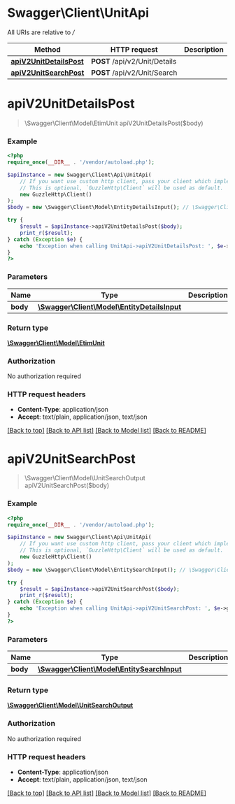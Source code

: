 # Swagger\Client\UnitApi

All URIs are relative to */*

Method | HTTP request | Description
------------- | ------------- | -------------
[**apiV2UnitDetailsPost**](UnitApi.md#apiv2unitdetailspost) | **POST** /api/v2/Unit/Details | 
[**apiV2UnitSearchPost**](UnitApi.md#apiv2unitsearchpost) | **POST** /api/v2/Unit/Search | 

# **apiV2UnitDetailsPost**
> \Swagger\Client\Model\EtimUnit apiV2UnitDetailsPost($body)



### Example
```php
<?php
require_once(__DIR__ . '/vendor/autoload.php');

$apiInstance = new Swagger\Client\Api\UnitApi(
    // If you want use custom http client, pass your client which implements `GuzzleHttp\ClientInterface`.
    // This is optional, `GuzzleHttp\Client` will be used as default.
    new GuzzleHttp\Client()
);
$body = new \Swagger\Client\Model\EntityDetailsInput(); // \Swagger\Client\Model\EntityDetailsInput | 

try {
    $result = $apiInstance->apiV2UnitDetailsPost($body);
    print_r($result);
} catch (Exception $e) {
    echo 'Exception when calling UnitApi->apiV2UnitDetailsPost: ', $e->getMessage(), PHP_EOL;
}
?>
```

### Parameters

Name | Type | Description  | Notes
------------- | ------------- | ------------- | -------------
 **body** | [**\Swagger\Client\Model\EntityDetailsInput**](../Model/EntityDetailsInput.md)|  | [optional]

### Return type

[**\Swagger\Client\Model\EtimUnit**](../Model/EtimUnit.md)

### Authorization

No authorization required

### HTTP request headers

 - **Content-Type**: application/json
 - **Accept**: text/plain, application/json, text/json

[[Back to top]](#) [[Back to API list]](../../README.md#documentation-for-api-endpoints) [[Back to Model list]](../../README.md#documentation-for-models) [[Back to README]](../../README.md)

# **apiV2UnitSearchPost**
> \Swagger\Client\Model\UnitSearchOutput apiV2UnitSearchPost($body)



### Example
```php
<?php
require_once(__DIR__ . '/vendor/autoload.php');

$apiInstance = new Swagger\Client\Api\UnitApi(
    // If you want use custom http client, pass your client which implements `GuzzleHttp\ClientInterface`.
    // This is optional, `GuzzleHttp\Client` will be used as default.
    new GuzzleHttp\Client()
);
$body = new \Swagger\Client\Model\EntitySearchInput(); // \Swagger\Client\Model\EntitySearchInput | 

try {
    $result = $apiInstance->apiV2UnitSearchPost($body);
    print_r($result);
} catch (Exception $e) {
    echo 'Exception when calling UnitApi->apiV2UnitSearchPost: ', $e->getMessage(), PHP_EOL;
}
?>
```

### Parameters

Name | Type | Description  | Notes
------------- | ------------- | ------------- | -------------
 **body** | [**\Swagger\Client\Model\EntitySearchInput**](../Model/EntitySearchInput.md)|  | [optional]

### Return type

[**\Swagger\Client\Model\UnitSearchOutput**](../Model/UnitSearchOutput.md)

### Authorization

No authorization required

### HTTP request headers

 - **Content-Type**: application/json
 - **Accept**: text/plain, application/json, text/json

[[Back to top]](#) [[Back to API list]](../../README.md#documentation-for-api-endpoints) [[Back to Model list]](../../README.md#documentation-for-models) [[Back to README]](../../README.md)

